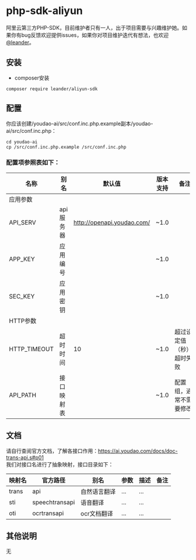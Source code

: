 # php-sdk-aliyun

阿里云第三方PHP-SDK，目前维护者只有一人，出于项目需要与兴趣维护她。如果你有bug反馈欢迎提供issues，如果你对项目维护迭代有想法，也欢迎[@leander](mailto:leander@tchost.cn)。  

## 安装  

- composer安装  

```cli
composer require leander/aliyun-sdk
```

## 配置  

你应该创建/youdao-ai/src/conf.inc.php.example副本/youdao-ai/src/conf.inc.php：

```shell
cd youdao-ai
cp /src/conf.inc.php.example /src/conf.inc.php
```

### 配置项参照表如下：  

名称 | 别名 | 默认值 | 版本支持 | 备注  
------ | ------ | ------ | ------ | ------  
应用参数 | | | |  
API_SERV | api服务器 | <http://openapi.youdao.com/> | ~1.0 |  
APP_KEY | 应用编号 | | ~1.0 |  
SEC_KEY | 应用密钥 | | ~1.0 |  
HTTP参数 | | | |  
HTTP_TIMEOUT | 超时时间 | 10 | ~1.0 | 超过设定值（秒），超时失败  
API_PATH | 接口映射表 | | ~1.0 | 配置组，通常不需要修改  

## 文档  

请自行查阅官方文档，了解各接口作用：<https://ai.youdao.com/docs/doc-trans-api.s#p01>  
我们对接口名进行了抽象映射，接口目录如下：  

映射名 | 官方路径 | 别名 | 参数 | 描述 | 备注  
------ | ------ | ------ | ------ | ------ | ------  
trans | api | 自然语言翻译 | ... | ...  
sti | speechtransapi | 语音翻译 | ... | ...  
oti | ocrtransapi | ocr文档翻译 | ... | ...  

## 其他说明  

无